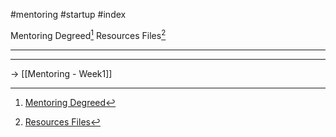 #mentoring #startup #index 

Mentoring Degreed[^1]
Resources Files[^2]
***




***
-> [[Mentoring - Week1]]

[^1]: [Mentoring Degreed](https://degreed.com/pathway/39zymd2x8q/pathway)

[^2]: [Resources Files](https://azureford.sharepoint.com/sites/software-develop-sa/Shared%20Documents/Forms/AllItems.aspx?id=%2Fsites%2Fsoftware%2Ddevelop%2Dsa%2FShared%20Documents%2FSW%20Enhanced%20Mentoring&viewid=becb6ccd%2D55de%2D4ef7%2Da770%2Da9d4de33eea5)